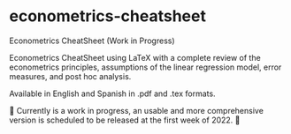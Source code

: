 # econometrics-cheatsheet
Econometrics CheatSheet (Work in Progress)

Econometrics CheatSheet using LaTeX with a complete review of the econometrics principles, assumptions of the linear regression model, error measures, and post hoc analysis.

Available in English and Spanish in .pdf and .tex formats.

:construction: Currently is a work in progress, an usable and more comprehensive version is scheduled to be released at the first week of 2022. :construction:
